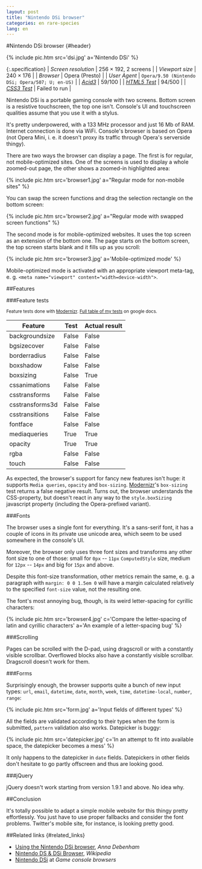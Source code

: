 ```yaml
---
layout: post
title: "Nintendo DSi browser"
categories: en rare-species
lang: en
---
```


#Nintendo DSi browser {#header}

{% include pic.htm src='dsi.jpg' a='Nintendo DSi' %}

{:.specification}
| *Screen resolution* | 256 &times; 192, 2 screens |
| *Viewport size* | 240 &times; 176 |
| *Browser* | Opera (Presto) |
| *User Agent* | `Opera/9.50 (Nintendo DSi; Opera/507; U; en-US)` |
| *[Acid3](http://acid3.acidtests.org/)* | 59/100 |
| *[HTML5 Test](http://html5test.com/)* | 94/500 |
| *[CSS3 Test](http://css3test.com/)* | Failed to run |

Nintendo DSi is a portable gaming console with two screens. Bottom screen is a resistive touchscreen, the top one isn't. Console's UI and touchscreen qualities assume that you use it with a stylus.

It's pretty underpowered, with a 133 MHz processor and just 16 Mb of RAM. Internet connection is done via WiFi. Console's browser is based on Opera (not Opera Mini, i.&nbsp;e. it doesn't proxy its traffic through Opera's serverside thingy).

There are two ways the browser can display a page. The first is for regular, not mobile-optimized sites. One of the screens is used to display a whole zoomed-out page, the other shows a zoomed-in highlighted area:

{% include pic.htm src='browser1.jpg' a="Regular mode for non-mobile sites" %}

You can swap the screen functions and drag the selection rectangle on the bottom screen:

{% include pic.htm src='browser2.jpg' a="Regular mode with swapped screen functions" %}

The second mode is for mobile-optimized websites. It uses the top screen as an extension of the bottom one. The page starts on the bottom screen, the top screen starts blank and it fills up as you scroll:

{% include pic.htm src='browser3.jpg' a='Mobile-optimized mode' %}

Mobile-optimized mode is activated with an appropriate viewport meta-tag, e.&nbsp;g. `<meta name="viewport" content="width=device-width">`.

##Features

###Feature tests

<small>Feature tests done with [Modernizr](//modernizr.com). [Full table of my tests](https://docs.google.com/spreadsheet/ccc?key=0AjA1cIs8C8MGdFdyQ0lMQnhMbHJEeVZpMW9XejhzU2c&usp=sharing#gid=0) on google docs.</small>

<div class="table-holder">
	<table>
		<thead>
			<tr>
				<th>Feature</th>
				<th markdown="1">Test</th>
				<th>Actual result</th>
			</tr>
		</thead>
		<tbody>
			<tr>
				<td>backgroundsize</td>
				<td class="false">False</td>
				<td class="false">False</td>
			</tr>
			<tr>
				<td>bgsizecover</td>
				<td class="false">False</td>
				<td class="false">False</td>
			</tr>
			<tr>
				<td>borderradius</td>
				<td class="false">False</td>
				<td class="false">False</td>
			</tr>
			<tr>
				<td>boxshadow</td>
				<td class="false">False</td>
				<td class="false">False</td>
			</tr>
			<tr>
				<td>boxsizing </td>
				<td class="false">False</td>
				<td class="true">True</td>
			</tr>
			<tr>
				<td>cssanimations</td>
				<td class="false">False</td>
				<td class="false">False</td>
			</tr>
			<tr>
				<td>csstransforms</td>
				<td class="false">False</td>
				<td class="false">False</td>
			</tr>
			<tr>
				<td>csstransforms3d</td>
				<td class="false">False</td>
				<td class="false">False</td>
			</tr>
			<tr>
				<td>csstransitions</td>
				<td class="false">False</td>
				<td class="false">False</td>
			</tr>
			<tr>
				<td>fontface</td>
				<td class="false">False</td>
				<td class="false">False</td>
			</tr>
			<tr>
				<td>mediaqueries</td>
				<td class="true">True</td>
				<td class="true">True</td>
			</tr>
			<tr>
				<td>opacity</td>
				<td class="true">True</td>
				<td class="true">True</td>
			</tr>
			<tr>
				<td>rgba</td>
				<td class="false">False</td>
				<td class="false">False</td>
			</tr>
			<tr>
				<td>touch</td>
				<td class="false">False</td>
				<td class="false">False</td>
			</tr>
		</tbody>
	</table>
</div>

As expected, the browser's support for fancy new features isn't huge: it supports `Media queries`, `opacity` and `box-sizing`. [Modernizr](//modernizr.com)'s `box-sizing` test returns a false negative result. Turns out, the browser understands the CSS-property, but doesn't react in any way to the `style.boxSizing` javascript property (including the Opera-prefixed variant).

###Fonts

The browser uses a single font for everything. It's a sans-serif font, it has a couple of icons in its private use unicode area, which seem to be used somewhere in the console's UI.

Moreover, the browser only uses three font sizes and transforms any other font size to one of those: small for `0px` -- `11px` `ComputedStyle` size, medium for `12px` -- `14px` and big for `15px` and above.

Despite this font-size transformation, other metrics remain the same, e.&nbsp;g. a paragraph with `margin: 0 0 1.5em 0` will have a margin calculated relatively to the specified `font-size` value, not the resulting one.

The font's most annoying bug, though, is its weird letter-spacing for cyrillic characters:

{% include pic.htm src='browser4.jpg' c='Compare the letter-spacing of latin and cyrillic characters' a='An example of a letter-spacing bug' %}

###Scrolling

Pages can be scrolled with the D-pad, using dragscroll or with a constantly visible scrollbar. Overflowed blocks also have a constantly visible scrollbar. Dragscroll doesn't work for them.

###Forms

Surprisingly enough, the browser supports quite a bunch of new input types: `url`, `email`, `datetime`, `date`, `month`, `week`, `time`, `datetime-local`, `number`, `range`:

{% include pic.htm src='form.jpg' a='Input fields of different types' %}

All the fields are validated according to their types when the form is submitted, `pattern` validation also works. Datepicker is buggy:

{% include pic.htm src='datepicker.jpg' c='In an attempt to fit into available space, the datepicker becomes a mess' %}

It only happens to the datepicker in `date` fields. Datepickers in other fields don't hesitate to go partly offscreen and thus are looking good.

###jQuery

jQuery doesn't work starting from version 1.9.1 and above. No idea why.

##Conclusion

It's totally possible to adapt a simple mobile website for this thingy pretty effortlessly. You just have to use proper fallbacks and consider the font problems. Twitter's mobile site, for instance, is looking pretty good.

##Related links {#related_links}

- [Using the Nintendo DSi browser](http://maban.co.uk/73), *Anna Debenham*
- [Nintendo DS & DSi Browser](http://en.wikipedia.org/wiki/Nintendo_DS_%26_DSi_Browser), *Wikipedia*
- [Nintendo DSi](http://console.maban.co.uk/device/dsi) at *Game console browsers*
